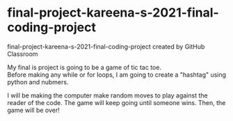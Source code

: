 # final-project-kareena-s-2021-final-coding-project
final-project-kareena-s-2021-final-coding-project created by GitHub Classroom

My final is project is going to be a game of tic tac toe.  
Before making any while or for loops, I am going to create a "hashtag" using python and nubmers.

I will be making the computer make random moves to play against the reader of the code. The game will keep going until someone wins.
Then, the game will be over!
